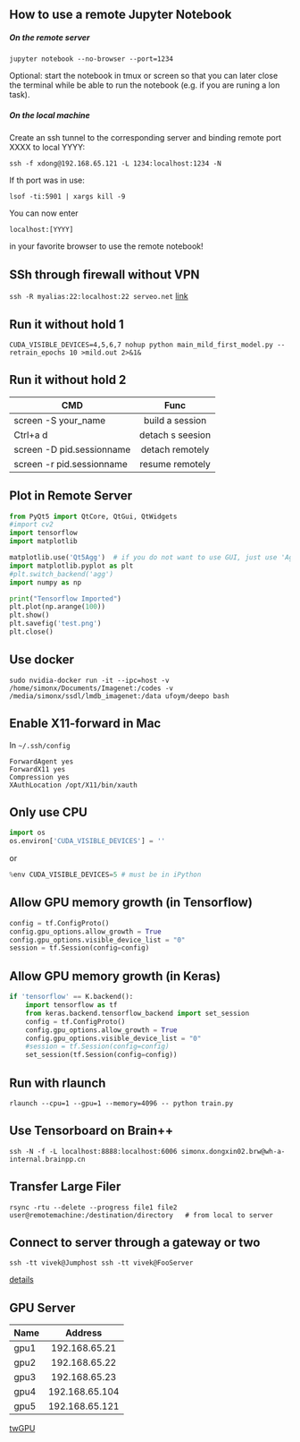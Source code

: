 ## How to use a remote Jupyter Notebook
##### On the remote server

	jupyter notebook --no-browser --port=1234
Optional: start the notebook in tmux or screen so that you can later close the terminal while be able to run the notebook (e.g. if you are runing a lon task).

##### On the local machine
Create an ssh tunnel to the corresponding server and binding remote port XXXX to local YYYY:

	ssh -f xdong@192.168.65.121 -L 1234:localhost:1234 -N
If th port was in use:

	lsof -ti:5901 | xargs kill -9

You can now enter 

	localhost:[YYYY] 
in your favorite browser to use the remote notebook!

## SSh through firewall without VPN
`ssh -R myalias:22:localhost:22 serveo.net`
[link](https://serveo.net/#manual)


## Run it without hold 1
```
CUDA_VISIBLE_DEVICES=4,5,6,7 nohup python main_mild_first_model.py --retrain_epochs 10 >mild.out 2>&1&
```
## Run it without hold 2
| CMD        | Func          | 
| ------------- |:-------------:|
| screen -S your_name     | build a session | 
| Ctrl+a d      | detach s seesion      |  
| screen -D pid.sessionname | detach remotely     |   
| screen -r pid.sessionname | resume remotely     |  


## Plot in Remote Server
```Python
from PyQt5 import QtCore, QtGui, QtWidgets
#import cv2
import tensorflow
import matplotlib

matplotlib.use('Qt5Agg')  # if you do not want to use GUI, just use 'Agg'
import matplotlib.pyplot as plt
#plt.switch_backend('agg')
import numpy as np

print("Tensorflow Imported")
plt.plot(np.arange(100))
plt.show()
plt.savefig('test.png')
plt.close()
```
## Use docker
`sudo nvidia-docker run -it --ipc=host -v /home/simonx/Documents/Imagenet:/codes -v /media/simonx/ssdl/lmdb_imagenet:/data ufoym/deepo bash` 

## Enable X11-forward in Mac
In `~/.ssh/config`

	ForwardAgent yes
	ForwardX11 yes
	Compression yes
	XAuthLocation /opt/X11/bin/xauth

## Only use CPU
```Python
import os
os.environ['CUDA_VISIBLE_DEVICES'] = ''
```
or 
```Python
%env CUDA_VISIBLE_DEVICES=5 # must be in iPython
```

## Allow GPU memory growth (in Tensorflow)
```Python
config = tf.ConfigProto()
config.gpu_options.allow_growth = True
config.gpu_options.visible_device_list = "0"
session = tf.Session(config=config)
```

## Allow GPU memory growth (in Keras)
```Python
if 'tensorflow' == K.backend():
	import tensorflow as tf
	from keras.backend.tensorflow_backend import set_session
	config = tf.ConfigProto()
	config.gpu_options.allow_growth = True
	config.gpu_options.visible_device_list = "0"
	#session = tf.Session(config=config)
	set_session(tf.Session(config=config))
```
## Run with rlaunch
	rlaunch --cpu=1 --gpu=1 --memory=4096 -- python train.py	
## Use Tensorboard on Brain++
	ssh -N -f -L localhost:8888:localhost:6006 simonx.dongxin02.brw@wh-a-internal.brainpp.cn
	
## Transfer Large Filer
  	rsync -rtu --delete --progress file1 file2 user@remotemachine:/destination/directory   # from local to server

## Connect to server through a gateway or two
	ssh -tt vivek@Jumphost ssh -tt vivek@FooServer
[details](https://www.cyberciti.biz/faq/linux-unix-ssh-proxycommand-passing-through-one-host-gateway-server/)
## GPU Server
| Name        | Address          | 
| ------------- |:-------------:|
| gpu1      | 192.168.65.21 | 
| gpu2      | 192.168.65.22      |  
| gpu3 | 192.168.65.23     |   
| gpu4 | 192.168.65.104     |  
| gpu5 | 192.168.65.121     |  


[twGPU](https://gpu.iis.sinica.edu.tw )
